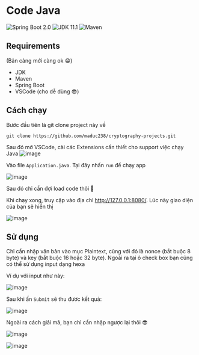 # Code Java

![Spring Boot 2.0](https://img.shields.io/badge/Spring%20Boot-2.0-brightgreen.svg)
![JDK 11.1](https://img.shields.io/badge/JDK-11.1-brightgreen.svg)
![Maven](https://img.shields.io/badge/Maven-3.5.0-yellowgreen.svg)

## Requirements
(Bản càng mới càng ok :grin:)
+ JDK
+ Maven
+ Spring Boot
+ VSCode (cho dễ dùng :sunglasses:)

## Cách chạy

Bước đầu tiên là git clone project này về
```
git clone https://github.com/maduc238/cryptography-projects.git
```

Sau đó mở VSCode, cài các Extensions cần thiết cho support việc chạy Java
![image](https://user-images.githubusercontent.com/95759699/200100167-addf631d-5c5f-402d-be08-b9fa6ba8a513.png)

Vào file `Application.java`. Tại đây nhấn `run` để chạy app

![image](https://user-images.githubusercontent.com/95759699/200100208-96336411-aff4-4407-8ce6-206d01cec371.png)

Sau đó chỉ cần đợi load code thôi :grimacing:

Khi chạy xong, truy cập vào địa chỉ http://127.0.0.1:8080/. Lúc này giao diện của bạn sẽ hiển thị

![image](https://user-images.githubusercontent.com/95759699/200100269-36c7067e-83d8-41f4-9185-d409e2b6b9b8.png)

## Sử dụng

Chỉ cần nhập văn bản vào mục Plaintext, cùng với đó là nonce (bắt buộc 8 byte) và key (bắt buộc 16 hoặc 32 byte). Ngoài ra tại ô check box bạn cũng có thể sử dụng input dạng hexa

Ví dụ với input như này: 

![image](https://user-images.githubusercontent.com/95759699/200100631-95c70b9d-e002-463a-b60a-1019cd85da7b.png)

Sau khi ấn `Submit` sẽ thu đươc kết quả:

![image](https://user-images.githubusercontent.com/95759699/200100639-5fc6f4af-0c88-4f97-b27e-ad7654a31586.png)

Ngoài ra cách giải mã, bạn chỉ cần nhập ngược lại thôi :sunglasses:

![image](https://user-images.githubusercontent.com/95759699/200100648-7009cb9f-6a68-4402-8ee9-68cbbb185977.png)

![image](https://user-images.githubusercontent.com/95759699/200100654-a4e6f295-15fe-4cea-9cc4-9217e42fa9cf.png)


